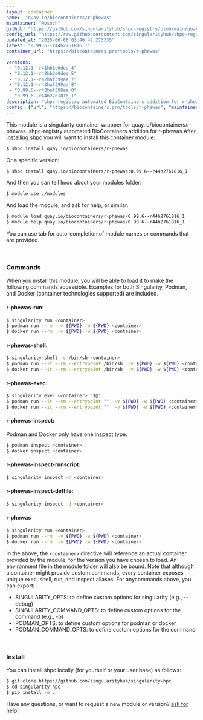 ```yaml
---
layout: container
name:  "quay.io/biocontainers/r-phewas"
maintainer: "@vsoch"
github: "https://github.com/singularityhub/shpc-registry/blob/main/quay.io/biocontainers/r-phewas/container.yaml"
config_url: "https://raw.githubusercontent.com/singularityhub/shpc-registry/main/quay.io/biocontainers/r-phewas/container.yaml"
updated_at: "2025-06-06 03:46:42.273335"
latest: "0.99.6--r44h2761816_1"
container_url: "https://biocontainers.pro/tools/r-phewas"

versions:
 - "0.12.1--r41hb2e0dee_4"
 - "0.12.1--r42hb2e0dee_5"
 - "0.12.1--r42haf399aa_7"
 - "0.12.1--r43haf399aa_8"
 - "0.99.6--r43haf399aa_0"
 - "0.99.6--r44h2761816_1"
description: "shpc-registry automated BioContainers addition for r-phewas"
config: {"url": "https://biocontainers.pro/tools/r-phewas", "maintainer": "@vsoch", "description": "shpc-registry automated BioContainers addition for r-phewas", "latest": {"0.99.6--r44h2761816_1": "sha256:d17d552365b07d6789f45995dd39ff2360a765411245216a7c765912c07594b4"}, "tags": {"0.12.1--r41hb2e0dee_4": "sha256:c69fd88cfedca31216d3959e4e1977466424ffc77b82c9b5b793c921bcbe8540", "0.12.1--r42hb2e0dee_5": "sha256:35f67ae0f71b6f20c1fc80dec89d8d365635fb832f4c289c3b3cff6469c289ab", "0.12.1--r42haf399aa_7": "sha256:3b6a56802ed9fc47bc36f4029f5482624892337c64ffce178666aba8c807e28f", "0.12.1--r43haf399aa_8": "sha256:4ddac93765c0c6582973e078b6d83db4421d272935c3d5298d4a4b5d75179672", "0.99.6--r43haf399aa_0": "sha256:73e63a8782b93967211eff9859a5f4fbd967b6537e3eb513d75ee01884485308", "0.99.6--r44h2761816_1": "sha256:d17d552365b07d6789f45995dd39ff2360a765411245216a7c765912c07594b4"}, "docker": "quay.io/biocontainers/r-phewas"}
---
```


This module is a singularity container wrapper for quay.io/biocontainers/r-phewas.
shpc-registry automated BioContainers addition for r-phewas
After [installing shpc](#install) you will want to install this container module:


```bash
$ shpc install quay.io/biocontainers/r-phewas
```

Or a specific version:

```bash
$ shpc install quay.io/biocontainers/r-phewas:0.99.6--r44h2761816_1
```

And then you can tell lmod about your modules folder:

```bash
$ module use ./modules
```

And load the module, and ask for help, or similar.

```bash
$ module load quay.io/biocontainers/r-phewas/0.99.6--r44h2761816_1
$ module help quay.io/biocontainers/r-phewas/0.99.6--r44h2761816_1
```

You can use tab for auto-completion of module names or commands that are provided.

<br>

### Commands

When you install this module, you will be able to load it to make the following commands accessible.
Examples for both Singularity, Podman, and Docker (container technologies supported) are included.

#### r-phewas-run:

```bash
$ singularity run <container>
$ podman run --rm  -v ${PWD} -w ${PWD} <container>
$ docker run --rm  -v ${PWD} -w ${PWD} <container>
```

#### r-phewas-shell:

```bash
$ singularity shell -s /bin/sh <container>
$ podman run --it --rm --entrypoint /bin/sh  -v ${PWD} -w ${PWD} <container>
$ docker run --it --rm --entrypoint /bin/sh  -v ${PWD} -w ${PWD} <container>
```

#### r-phewas-exec:

```bash
$ singularity exec <container> "$@"
$ podman run --it --rm --entrypoint ""  -v ${PWD} -w ${PWD} <container> "$@"
$ docker run --it --rm --entrypoint ""  -v ${PWD} -w ${PWD} <container> "$@"
```

#### r-phewas-inspect:

Podman and Docker only have one inspect type.

```bash
$ podman inspect <container>
$ docker inspect <container>
```

#### r-phewas-inspect-runscript:

```bash
$ singularity inspect -r <container>
```

#### r-phewas-inspect-deffile:

```bash
$ singularity inspect -d <container>
```



#### r-phewas

```bash
$ singularity run <container>
$ podman run --rm  -v ${PWD} -w ${PWD} <container>
$ docker run --rm  -v ${PWD} -w ${PWD} <container>
```


In the above, the `<container>` directive will reference an actual container provided
by the module, for the version you have chosen to load. An environment file in the
module folder will also be bound. Note that although a container
might provide custom commands, every container exposes unique exec, shell, run, and
inspect aliases. For anycommands above, you can export:

 - SINGULARITY_OPTS: to define custom options for singularity (e.g., --debug)
 - SINGULARITY_COMMAND_OPTS: to define custom options for the command (e.g., -b)
 - PODMAN_OPTS: to define custom options for podman or docker
 - PODMAN_COMMAND_OPTS: to define custom options for the command

<br>

### Install

You can install shpc locally (for yourself or your user base) as follows:

```bash
$ git clone https://github.com/singularityhub/singularity-hpc
$ cd singularity-hpc
$ pip install -e .
```

Have any questions, or want to request a new module or version? [ask for help!](https://github.com/singularityhub/singularity-hpc/issues)
